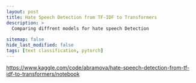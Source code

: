 ```yaml
---
layout: post
title: Hate Speech Detection from TF-IDF to Transformers
description: >
  Comparing diffrent models for hate speech Detection
  
sitemap: false
hide_last_modified: false
tags: [text classification, pytorch]
---
```



https://www.kaggle.com/code/abramova/hate-speech-detection-from-tf-idf-to-transformers/notebook